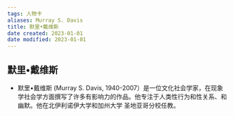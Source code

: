 ```yaml
---
tags: 人物卡
aliases: Murray S. Davis
title: 默里•戴维斯
date created: 2023-01-01
date modified: 2023-01-01
---
```


## 默里•戴维斯

-   ﻿默里•戴维斯 (Murray S. Davis, 1940-2007）是一位文化社会学家，在现象学社会学方面撰写了许多有影响力的作品。他专注于人类性行为和性关系、和幽默。他在北伊利诺伊大学和加州大学  圣地亚哥分校任教。

